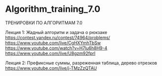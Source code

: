 # Algorithm_training_7.0
ТРЕНИРОВКИ ПО АЛГОРИТМАМ 7.0

Лекция 1: Жадный алгоритм и задача о рюкзаке    https://contest.yandex.ru/contest/74964/problems/
https://www.youtube.com/live/CgHXYmhTbSw
https://www.youtube.com/watch?v=H7lu6h8H9-4
https://www.youtube.com/live/U8gzm92fprI

Лекция 2: Префиксные суммы, разреженная таблица, дерево отрезков
https://www.youtube.com/live/j-TMzZzQTAU